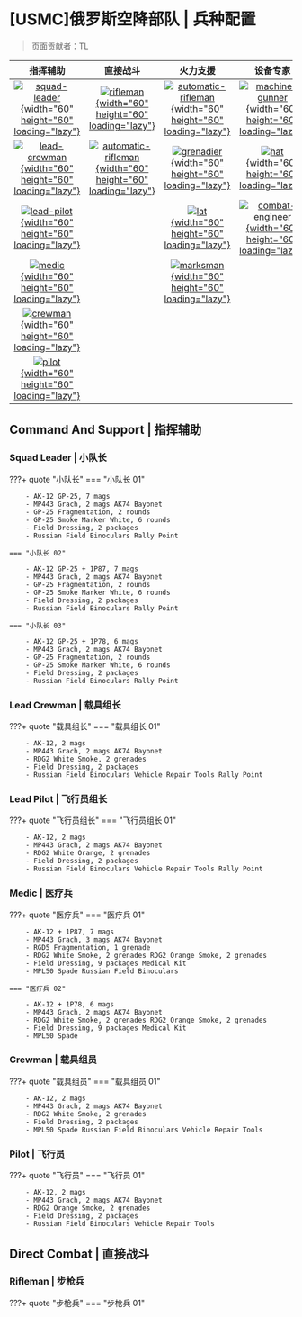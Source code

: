 # [USMC]俄罗斯空降部队 | 兵种配置

> 页面贡献者：TL

|指挥辅助|直接战斗|火力支援|设备专家|其它|
|:-----:|:-----:|:-----:|:-----:|:---:|
|[![squad-leader](/img/kit_icons/squad_leader.png){width="60" height="60" loading="lazy"}](#squad-leader)|[![rifleman](/img/kit_icons/rifleman.png){width="60" height="60" loading="lazy"}](#rifleman)|[![automatic-rifleman](/img/kit_icons/automatic_rifleman.png){width="60" height="60" loading="lazy"}](#automatic-rifleman_1)|[![machine-gunner](/img/kit_icons/machine_gunner.png){width="60" height="60" loading="lazy"}](#machine-gunner)|[![recruit](/img/kit_icons/recruit.png){width="60" height="60" loading="lazy"}](#recruit)|
|[![lead-crewman](/img/kit_icons/lead_crewman.png){width="60" height="60" loading="lazy"}](#lead-crewman)|[![automatic-rifleman](/img/kit_icons/automatic_rifleman.png){width="60" height="60" loading="lazy"}](#automatic-rifleman)|[![grenadier](/img/kit_icons/grenadier.png){width="60" height="60" loading="lazy"}](#grenadier)|[![hat](/img/kit_icons/heavy_anti-tank.png){width="60" height="60" loading="lazy"}](#heavy-anti-tank)|[![unarmed](/img/kit_icons/unarmed.png){width="60" height="60" loading="lazy"}](#unarmed)|
|[![lead-pilot](/img/kit_icons/lead_pilot.jpg){width="60" height="60" loading="lazy"}](#lead-pilot)||[![lat](/img/kit_icons/light_anti-tank.png){width="60" height="60" loading="lazy"}](#light-anti-tank)|[![combat-engineer](/img/kit_icons/combat_engineer.png){width="60" height="60" loading="lazy"}](#combat-engineer)||
|[![medic](/img/kit_icons/medic.png){width="60" height="60" loading="lazy"}](#medic)||[![marksman](/img/kit_icons/marksman.png){width="60" height="60" loading="lazy"}](#marksman)|||
|[![crewman](/img/kit_icons/crewman.png){width="60" height="60" loading="lazy"}](#crewman)|||||
|[![pilot](/img/kit_icons/pilot.jpg){width="60" height="60" loading="lazy"}](#pilot)|||||

## Command And Support | 指挥辅助

### Squad Leader | 小队长

???+ quote "小队长"
    === "小队长 01"
        
        - AK-12 GP-25, 7 mags
        - MP443 Grach, 2 mags AK74 Bayonet
        - GP-25 Fragmentation, 2 rounds
        - GP-25 Smoke Marker White, 6 rounds
        - Field Dressing, 2 packages
        - Russian Field Binoculars Rally Point

    === "小队长 02"
        
        - AK-12 GP-25 + 1P87, 7 mags
        - MP443 Grach, 2 mags AK74 Bayonet
        - GP-25 Fragmentation, 2 rounds
        - GP-25 Smoke Marker White, 6 rounds
        - Field Dressing, 2 packages
        - Russian Field Binoculars Rally Point

    === "小队长 03"
        
        - AK-12 GP-25 + 1P78, 6 mags
        - MP443 Grach, 2 mags AK74 Bayonet
        - GP-25 Fragmentation, 2 rounds
        - GP-25 Smoke Marker White, 6 rounds
        - Field Dressing, 2 packages
        - Russian Field Binoculars Rally Point

### Lead Crewman | 载具组长

???+ quote "载具组长"
    === "载具组长 01"
        
        - AK-12, 2 mags
        - MP443 Grach, 2 mags AK74 Bayonet
        - RDG2 White Smoke, 2 grenades
        - Field Dressing, 2 packages
        - Russian Field Binoculars Vehicle Repair Tools Rally Point

### Lead Pilot | 飞行员组长

???+ quote "飞行员组长"
    === "飞行员组长 01"
        
        - AK-12, 2 mags
        - MP443 Grach, 2 mags AK74 Bayonet
        - RDG2 White Orange, 2 grenades
        - Field Dressing, 2 packages
        - Russian Field Binoculars Vehicle Repair Tools Rally Point

### Medic | 医疗兵

???+ quote "医疗兵"
    === "医疗兵 01"
        
        - AK-12 + 1P87, 7 mags
        - MP443 Grach, 3 mags AK74 Bayonet
        - RGD5 Fragmentation, 1 grenade
        - RDG2 White Smoke, 2 grenades RDG2 Orange Smoke, 2 grenades
        - Field Dressing, 9 packages Medical Kit
        - MPL50 Spade Russian Field Binoculars

    === "医疗兵 02"
        
        - AK-12 + 1P78, 6 mags
        - MP443 Grach, 2 mags AK74 Bayonet
        - RDG2 White Smoke, 2 grenades RDG2 Orange Smoke, 2 grenades
        - Field Dressing, 9 packages Medical Kit
        - MPL50 Spade

### Crewman | 载具组员

???+ quote "载具组员"
    === "载具组员 01"
        
        - AK-12, 2 mags
        - MP443 Grach, 2 mags AK74 Bayonet
        - RDG2 White Smoke, 2 grenades
        - Field Dressing, 2 packages
        - MPL50 Spade Russian Field Binoculars Vehicle Repair Tools

### Pilot | 飞行员

???+ quote "飞行员"
    === "飞行员 01"
        
        - AK-12, 2 mags
        - MP443 Grach, 2 mags AK74 Bayonet
        - RDG2 Orange Smoke, 2 grenades
        - Field Dressing, 2 packages
        - Russian Field Binoculars Vehicle Repair Tools

## Direct Combat | 直接战斗

### Rifleman | 步枪兵

???+ quote "步枪兵"
    === "步枪兵 01"
        










